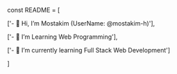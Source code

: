 const README = [

  ['- 👋 Hi, I’m Mostakim (UserName: @mostakim-h)'],
  
  ['- 👀 I’m Learning Web Programming'],
  
  ['- 🌱 I’m currently learning Full Stack Web Development']
  
]

<!---
mostakim-h/mostakim-h is a ✨ special ✨ repository because its `README.md` (this file) appears on your GitHub profile.
You can click the Preview link to take a look at your changes.
--->
